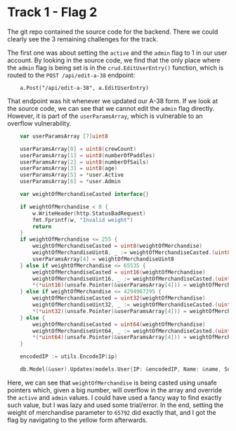 # Track 1 - Flag 2

The git repo contained the source code for the backend. There we could clearly see the 3 remaining challenges for the track.

The first one was about setting the `active` and the `admin` flag to 1 in our user account.
By looking in the source code, we find that the only place where the `admin` flag is being set is in the `crud.EditUserEntry()` function, which is routed to the `POST /api/edit-a-38` endpoint:

```
    a.Post("/api/edit-a-38", a.EditUserEntry)
```

That endpoint was hit whenever we updated our A-38 form. If we look at the source code, we can see that we cannot edit the `admin` flag directly.
However, it is part of the `userParamsArray`, which is vulnerable to an overflow vulnerability.

```go
    var userParamsArray [7]uint8

    userParamsArray[0] = uint8(crewCount)
    userParamsArray[1] = uint8(numberOfPaddles)
    userParamsArray[2] = uint8(numberOfSails)
    userParamsArray[3] = uint8(age)
    userParamsArray[5] = *user.Active
    userParamsArray[6] = *user.Admin

    var weightOfMerchandiseCasted interface{}

    if weightOfMerchandise < 0 {
        w.WriteHeader(http.StatusBadRequest)
        fmt.Fprintf(w, "Invalid weight")
        return
    }
    if weightOfMerchandise <= 255 {
        weightOfMerchandiseCasted = uint8(weightOfMerchandise)
        weightOfMerchandiseUint8, _ := weightOfMerchandiseCasted.(uint8)
        userParamsArray[4] = weightOfMerchandiseUint8
    } else if weightOfMerchandise <= 65535 {
        weightOfMerchandiseCasted = uint16(weightOfMerchandise)
        weightOfMerchandiseUint16, _ := weightOfMerchandiseCasted.(uint16)
        *(*uint16)(unsafe.Pointer(&userParamsArray[4])) = weightOfMerchandiseUint16
    } else if weightOfMerchandise <= 4294967295 {
        weightOfMerchandiseCasted = uint32(weightOfMerchandise)
        weightOfMerchandiseUint32, _ := weightOfMerchandiseCasted.(uint32)
        *(*uint32)(unsafe.Pointer(&userParamsArray[4])) = weightOfMerchandiseUint32
    } else {
        weightOfMerchandiseCasted = uint64(weightOfMerchandise)
        weightOfMerchandiseUint64, _ := weightOfMerchandiseCasted.(uint64)
        *(*uint64)(unsafe.Pointer(&userParamsArray[4])) = weightOfMerchandiseUint64
    }

    encodedIP := utils.EncodeIP(ip)

    db.Model(&user).Updates(models.User{IP: &encodedIP, Name: &name, Surname: &surname, GalleyRegistrationID: &galleyRegistrationID, CountryOfOrigin: &countryOfOrigin, MainMaterial: &mainMaterial, YearOfFabrication: &yearOfFabricationUint16, WeightOfMerchandise: &userParamsArray[4], CrewCount: &userParamsArray[0], NumberOfPaddles: &userParamsArray[1], NumberOfSails: &userParamsArray[2], Age: &userParamsArray[3], Active: &userParamsArray[5], Admin: &userParamsArray[6]})
```

Here, we can see that `weightOfMerchandise` is being casted using unsafe pointers which, given a big number, will overflow in the array and override the `active` and `admin` values.
I could have used a fancy way to find exactly such value, but I was lazy and used some trial/error.
In the end, setting the weight of merchandise parameter to `65792` did exactly that, and I got the flag by navigating to the yellow form afterwards.
